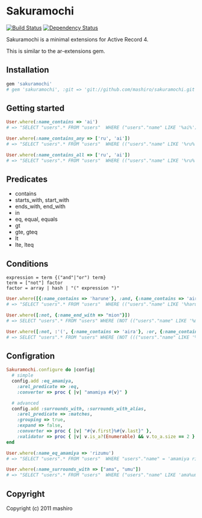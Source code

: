 # Sakuramochi
[![Build Status](https://secure.travis-ci.org/mashiro/sakuramochi.png)](http://travis-ci.org/mashiro/sakuramochi)
[![Dependency Status](https://gemnasium.com/mashiro/sakuramochi.png)](https://gemnasium.com/mashiro/sakuramochi)

Sakuramochi is a minimal extensions for Active Record 4.

This is similar to the ar-extensions gem.

## Installation

```ruby
gem 'sakuramochi'
# gem 'sakuramochi', :git => 'git://github.com/mashiro/sakuramochi.git'
```

## Getting started

```ruby
User.where(:name_contains => 'ai')
# => "SELECT "users".* FROM "users"  WHERE ("users"."name" LIKE '%ai%')"

User.where(:name_contains_any => ['ru', 'ai'])
# => "SELECT "users".* FROM "users"  WHERE (("users"."name" LIKE '%ru%' OR "users"."name" LIKE '%ai%'))"

User.where(:name_contains_all => ['ru', 'ai'])
# => "SELECT "users".* FROM "users"  WHERE (("users"."name" LIKE '%ru%' AND "users"."name" LIKE '%ai%'))"
```

## Predicates

* contains
* starts_with, start_with
* ends_with, end_with
* in
* eq, equal, equals
* gt
* gte, gteq
* lt
* lte, lteq

## Conditions
```
expression = term {("and"|"or") term}
term = ["not"] factor
factor = array | hash | "(" expression ")"
```

``` ruby
User.where([{:name_contains => 'harune'}, :and, {:name_contains => 'aira'}]) 
# => "SELECT "users".* FROM "users"  WHERE (("users"."name" LIKE '%harune%') AND ("users"."name" LIKE '%aira%'))"

User.where([:not, {:name_end_with => "mion"}])
# => SELECT "users".* FROM "users" WHERE (NOT (("users"."name" LIKE '%mion')))

User.where([:not, :'(', {:name_contains => 'aira'}, :or, {:name_contains => 'rizumu'}, :')', :and, {:age_gte => 14}])
# => SELECT "users".* FROM "users" WHERE (NOT ((("users"."name" LIKE '%aira%') OR ("users"."name" LIKE '%rizumu%'))) AND ("users"."age" >= 14))
```

## Configration

```ruby
Sakuramochi.configure do |config|
  # simple
  config.add :eq_amamiya,
    :arel_predicate => :eq,
    :converter => proc { |v| "amamiya #{v}" }

  # advanced
  config.add :surrounds_with, :surrounds_with_alias,
    :arel_predicate => :matches,
    :grouping => true,
    :expand => false,
    :converter => proc { |v| "#{v.first}%#{v.last}" },
    :validator => proc { |v| v.is_a?(Enumerable) && v.to_a.size == 2 }
end

User.where(:name_eq_amamiya => 'rizumu')
# => "SELECT "users".* FROM "users"  WHERE "users"."name" = 'amamiya rizumu'"

User.where(:name_surrounds_with => ["ama", "umu"])
# => "SELECT "users".* FROM "users"  WHERE ("users"."name" LIKE 'ama%umu')"
```

## Copyright

Copyright (c) 2011 mashiro
